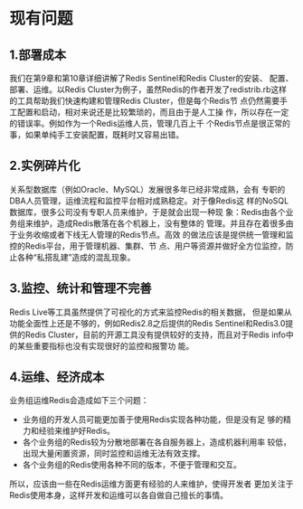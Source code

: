 # 现有问题

## 1.部署成本

我们在第9章和第10章详细讲解了Redis Sentinel和Redis Cluster的安装、 配置、部署、运维。以Redis Cluster为例子，虽然Redis的作者开发了redistrib.rb这样的工具帮助我们快速构建和管理Redis Cluster，但是每个Redis节 点仍然需要手工配置和启动，相对来说还是比较繁琐的，而且由于是人工操 作，所以存在一定的错误率。例如作为一个Redis运维人员，管理几百上千 个Redis节点是很正常的事，如果单纯手工安装配置，既耗时又容易出错。

## 2.实例碎片化

关系型数据库（例如Oracle、MySQL）发展很多年已经非常成熟，会有 专职的DBA人员管理，运维流程和监控平台相对成熟稳定。对于像Redis这 样的NoSQL数据库，很多公司没有专职人员来维护，于是就会出现一种现 象：Redis由各个业务组来维护，造成Redis散落在各个机器上，没有整体的 管理。并且存在着很多由于业务收缩或者下线无人管理的Redis节点。高效 的做法应该是提供统一管理和监控的Redis平台，用于管理机器、集群、节 点、用户等资源并做好全方位监控，防止各种“私搭乱建”造成的混乱现象。

## 3.监控、统计和管理不完善

Redis Live等工具虽然提供了可视化的方式来监控Redis的相关数据， 但是如果从功能全面性上还是不够的，例如Redis2.8之后提供的Redis Sentinel和Redis3.0提供的Redis Cluster，目前的开源工具没有提供较好的支持，而且对于Redis info中的某些重要指标也没有实现很好的监控和报警功 能。

## 4.运维、经济成本

业务组运维Redis会造成如下三个问题：

* 业务组的开发人员可能更加善于使用Redis实现各种功能，但是没有足 够的精力和经验来维护好Redis。
* 各个业务组的Redis较为分散地部署在各自服务器上，造成机器利用率 较低，出现大量闲置资源，同时监控和运维无法有效支撑。
* 各个业务组的Redis使用各种不同的版本，不便于管理和交互。

所以，应该由一些在Redis运维方面更有经验的人来维护，使得开发者 更加关注于Redis使用本身，这样开发和运维可以各自做自己擅长的事情。

